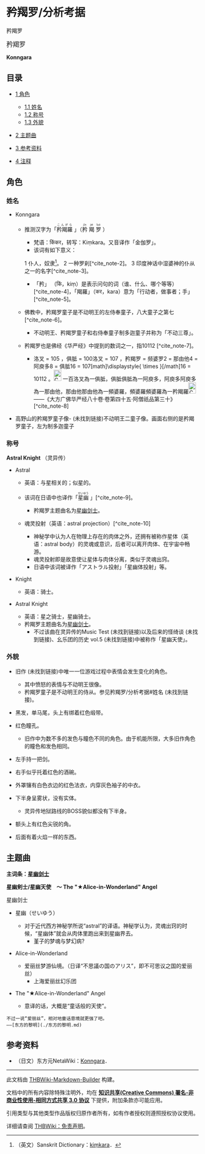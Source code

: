# 矜羯罗/分析考据

<!-- source html: G:\repos\THBWiki-Markdown-Builder\THBWikiMarkdown\Temp\main\7\74\ns0%3A%E7%9F%9C%E7%BE%AF%E7%BD%97%2F%E5%88%86%E6%9E%90%E8%80%83%E6%8D%AE.html -->

矜羯罗

  
<big>矜羯罗</big>
  
  
 **Konngara** 
  

## 目录

- [1 角色](#角色)

  - [1.1 姓名](#姓名)
  - [1.2 称号](#称号)
  - [1.3 外貌](#外貌)



- [2 主题曲](#主题曲)
- [3 参考资料](#参考资料)
- [4 注释](#注释)




## 角色
### 姓名
- Konngara
  - 推测汉字为「<ruby lang="ja"><rb>矜羯羅</rb><rp> (</rp><rt>こんがら</rt><rp>) </rp></ruby>
」（<ruby><rb>矜</rb><rp> (</rp><rt>jīn</rt><rp>) </rp></ruby>
<ruby><rb>羯</rb><rp> (</rp><rt>jié</rt><rp>) </rp></ruby>
<ruby><rb>罗</rb><rp> (</rp><rt>luó</rt><rp>) </rp></ruby>
）
    - 梵语：किंकर，转写：Kiṃkara。又音译作「金伽罗」。
    - 该词有如下意义：

    1 仆人，奴隶[^cite_note-1]。
    2 一种罗刹[^cite_note-2]。
    3 印度神话中湿婆神的仆从之一的名字[^cite_note-3]。

    - 「矜」 （किं，kiṃ）是表示问句的词（谁、什么、哪个等等）[^cite_note-4]，「羯羅」（कर，kara）意为「行动者，做事者；手」[^cite_note-5]。

  - 佛教中，矜羯罗童子是不动明王的左侍奉童子，八大童子之第七[^cite_note-6]。
    - 不动明王、矜羯罗童子和右侍奉童子制多迦童子并称为「不动三尊」。

  - 矜羯罗也是佛经《华严经》中提到的数词之一，指10112
[^cite_note-7]。
    - 洛叉 = 105
，俱胝 = 100洛叉 = 107
，矜羯罗 = 频婆罗2
 = 那由他4
 = 阿庾多8
 = 俱胝16
 = 107[math]\displaystyle{ \times }[/math]16
 = 10112
。<img alt="Corner bracket left sh1.svg" src="https://upload.wikimedia.org/wikipedia/commons/thumb/a/a7/Corner_bracket_left_sh1.svg/langzh-20px-Corner_bracket_left_sh1.svg.png" decoding="async" loading="lazy" width="20" height="29" srcset="https://upload.wikimedia.org/wikipedia/commons/thumb/a/a7/Corner_bracket_left_sh1.svg/langzh-30px-Corner_bracket_left_sh1.svg.png 1.5x, https://upload.wikimedia.org/wikipedia/commons/thumb/a/a7/Corner_bracket_left_sh1.svg/langzh-40px-Corner_bracket_left_sh1.svg.png 2x" data-file-width="220" data-file-height="320">
一百洛叉為一俱胝，俱胝俱胝為一阿庾多，阿庾多阿庾多為一那由他，那由他那由他為一頻婆羅，頻婆羅頻婆羅為一矜羯羅<img alt="Corner bracket right sh1.svg" src="https://upload.wikimedia.org/wikipedia/commons/thumb/d/d4/Corner_bracket_right_sh1.svg/langzh-20px-Corner_bracket_right_sh1.svg.png" decoding="async" loading="lazy" width="20" height="29" srcset="https://upload.wikimedia.org/wikipedia/commons/thumb/d/d4/Corner_bracket_right_sh1.svg/langzh-30px-Corner_bracket_right_sh1.svg.png 1.5x, https://upload.wikimedia.org/wikipedia/commons/thumb/d/d4/Corner_bracket_right_sh1.svg/langzh-40px-Corner_bracket_right_sh1.svg.png 2x" data-file-width="220" data-file-height="320">
——《大方广佛华严经八十卷·卷第四十五·阿僧祇品第三十》[^cite_note-8]



- [](./文件-高野山的矜羯罗童子像.png.md)高野山的矜羯罗童子像-  (未找到链接)不动明王二童子像。画面右侧的是矜羯罗童子，左为制多迦童子

### 称号
  
 **Astral Knight** （灵异传）
  

- Astral
  - 英语：与星相关的；似星的。
  - 该词在日语中也译作「<ruby lang="ja"><rb>星幽</rb><rp> (</rp><rt>せいゆう</rt><rp>) </rp></ruby>
」[^cite_note-9]。
    - 矜羯罗主题曲名为[星幽剑士](./星幽剑士.md)。

  - 魂灵投射（英语：astral projection）[^cite_note-10]
    - 神秘学中认为人在物理上存在的肉体之外，还拥有被称作星体（英语：astral body）的灵魂或意识，后者可以离开肉体、在宇宙中畅游。
    - 魂灵投射即是故意使让星体与肉体分离，类似于灵魂出窍。
    - 日语中该词被译作「アストラル投射」「星幽体投射」等。


- Knight
  - 英语：骑士。

- Astral Knight
  - 英语：星之骑士，星幽骑士。
  - 矜羯罗主题曲名为[星幽剑士](./星幽剑士.md)。
    - 不过该曲在灵异传的Music Test (未找到链接)以及后来的怪绮谈 (未找到链接)、幺乐团的历史 vol.5 (未找到链接)中被称作「星幽天使」。



### 外貌
- 旧作 (未找到链接)中唯一一位游戏过程中表情会发生变化的角色。
  - 其中愤怒的表情与不动明王很像。
  - 矜羯罗童子是不动明王的侍从。参见矜羯罗/分析考据#姓名 (未找到链接)。

- 黑发，单马尾，头上有绑着红色缎带。
- 红色瞳孔。
  - 旧作中为数不多的发色与瞳色不同的角色。由于机能所限，大多旧作角色的瞳色和发色相同。

- 左手持一把剑。
- 右手似乎托着红色的酒碗。
- 外罩镶有白色衣边的红色法衣，内穿灰色袖子的中衣。
- 下半身呈雾状，没有实体。
  - 灵异传地狱路线的BOSS貌似都没有下半身。

- 额头上有红色尖锐的角。
- 后面有着火焰一样的东西。

## 主题曲
  
 **主词条：[星幽剑士](./星幽剑士.md)** 
  
  
 **星幽剣士/星幽天使　～ The "★Alice-in-Wonderland" Angel** 
  
星幽剑士
  

- 星幽（せいゆう）
  - 对于近代西方神秘学所说“astral”的译语。神秘学认为，灵魂出窍的时候，“星幽体”就会从肉体里跑出来到星幽界去。
    - 堇子的梦魂与梦幻病?


- Alice-in-Wonderland
  - 爱丽丝梦游仙境。（日译“不思議の国のアリス”，即不可思议之国的爱丽丝）
    - 上海爱丽丝幻乐团


- The "★Alice-in-Wonderland" Angel
  - 意译的话，大概是“童话般的天使”。


```
不过一说“爱丽丝”，相对地童话意境就更强了吧。  
——[东方的黎明](./东方的黎明.md)
```

## 参考资料
- （日文）东方元NetaWiki：[Konngara](https://seesaawiki.jp/toho-motoneta_2nd/d/Konngara)．


[^cite_note-1]: （英文）Sanskrit Dictionary：[kiṃkara](http://sanskritdictionary.com/kiṃkara/56614/1)．





---

此文档由 [THBWiki-Markdown-Builder](https://github.com/Delsin-Yu/THBWiki-Markdown-Builder) 构建。

文档中的所有内容除特殊注明外，均在 [**知识共享(Creative Commons) 署名-非商业性使用-相同方式共享 3.0 协议**](https://creativecommons.org/licenses/by-sa/3.0/deed.zh-hans) 下提供，附加条款亦可能应用。

引用类型与其他类型作品版权归原作者所有，如有作者授权则遵照授权协议使用。

详细请查阅 [THBWiki：免责声明](https://thbwiki.cc/THBWiki:%E5%85%8D%E8%B4%A3%E5%A3%B0%E6%98%8E)。

